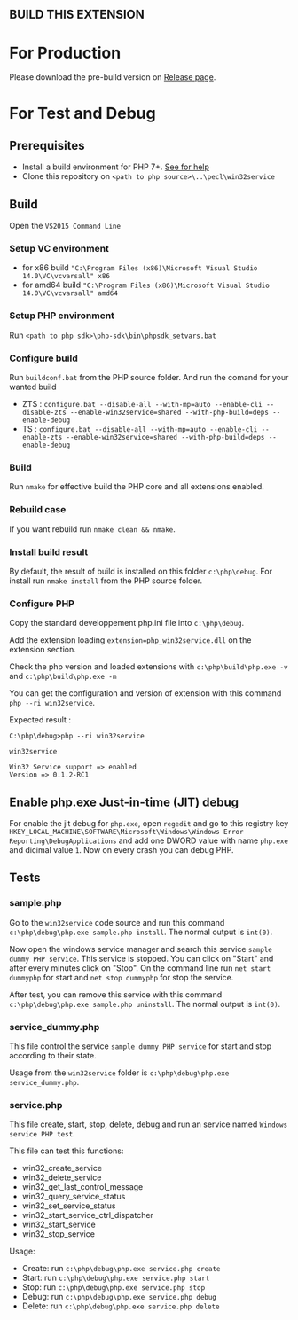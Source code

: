 BUILD THIS EXTENSION
--------------------

# For Production

Please download the pre-build version on [Release page](https://github.com/win32service/win32service/releases).

# For Test and Debug

## Prerequisites

* Install a build environment for PHP 7+. [See for help](https://wiki.php.net/internals/windows/stepbystepbuild)
* Clone this repository on `<path to php source>\..\pecl\win32service`

## Build

Open the `VS2015 Command Line`

### Setup VC environment

* for x86 build `"C:\Program Files (x86)\Microsoft Visual Studio 14.0\VC\vcvarsall" x86`
* for amd64 build `"C:\Program Files (x86)\Microsoft Visual Studio 14.0\VC\vcvarsall" amd64`

### Setup PHP environment

Run `<path to php sdk>\php-sdk\bin\phpsdk_setvars.bat`

### Configure build

Run `buildconf.bat` from the PHP source folder. And run the comand for your wanted build 

* ZTS : `configure.bat --disable-all --with-mp=auto --enable-cli --disable-zts --enable-win32service=shared --with-php-build=deps --enable-debug`
* TS : `configure.bat --disable-all --with-mp=auto --enable-cli --enable-zts --enable-win32service=shared --with-php-build=deps --enable-debug`

### Build

Run `nmake` for effective build the PHP core and all extensions enabled.

### Rebuild case

If you want rebuild run `nmake clean && nmake`.

### Install build result

By default, the result of build is installed on this folder `c:\php\debug`. For install run `nmake install` from the PHP source folder.

### Configure PHP

Copy the standard developpement php.ini file into `c:\php\debug`.

Add the extension loading `extension=php_win32service.dll` on the extension section.

Check the php version and loaded extensions with `c:\php\build\php.exe -v` and `c:\php\build\php.exe -m`

You can get the configuration and version of extension with this command `php --ri win32service`.

Expected result :

```
C:\php\debug>php --ri win32service

win32service

Win32 Service support => enabled
Version => 0.1.2-RC1
```

## Enable php.exe Just-in-time (JIT) debug

For enable the jit debug for `php.exe`, open `regedit` and go to this registry key `HKEY_LOCAL_MACHINE\SOFTWARE\Microsoft\Windows\Windows Error Reporting\DebugApplications` and add one DWORD value with name `php.exe` and dicimal value `1`.
Now on every crash you can debug PHP.

## Tests

### sample.php

Go to the `win32service` code source and run this command `c:\php\debug\php.exe sample.php install`.
The normal output is `int(0)`.

Now open the windows service manager and search this service `sample dummy PHP service`. This service is stopped.
You can click on "Start" and after every minutes click on "Stop". On the command line run `net start dummyphp` for start and `net stop dummyphp` for stop the service.

After test, you can remove this service with this command `c:\php\debug\php.exe sample.php uninstall`.
The normal output is `int(0)`.

### service_dummy.php

This file control the service `sample dummy PHP service` for start and stop according to their state.

Usage from the `win32service` folder is `c:\php\debug\php.exe service_dummy.php`.

### service.php

This file create, start, stop, delete, debug and run an service named `Windows service PHP test`.

This file can test this functions:

* win32_create_service
* win32_delete_service
* win32_get_last_control_message
* win32_query_service_status
* win32_set_service_status
* win32_start_service_ctrl_dispatcher
* win32_start_service
* win32_stop_service

Usage:

* Create: run `c:\php\debug\php.exe service.php create`
* Start: run `c:\php\debug\php.exe service.php start`
* Stop: run `c:\php\debug\php.exe service.php stop`
* Debug: run `c:\php\debug\php.exe service.php debug`
* Delete: run `c:\php\debug\php.exe service.php delete`

